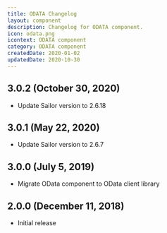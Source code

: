 ```yaml
---
title: ODATA Changelog
layout: component
description: Changelog for ODATA component.
icon: odata.png
icontext: ODATA component
category: ODATA component
createdDate: 2020-01-02
updatedDate: 2020-10-30
---
```


## 3.0.2 (October 30, 2020)

* Update Sailor version to 2.6.18

## 3.0.1 (May 22, 2020)

* Update Sailor version to 2.6.7

## 3.0.0 (July 5, 2019)

* Migrate OData component to OData client library

## 2.0.0 (December 11, 2018)

* Initial release
